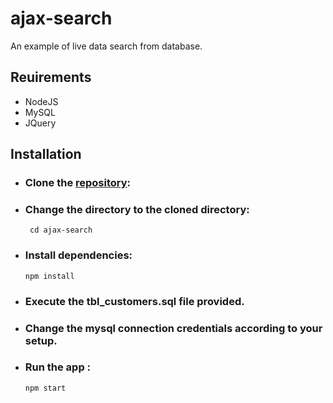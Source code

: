 # ajax-search
An example of live data search from database.

## Reuirements
  - NodeJS
  - MySQL
  - JQuery

## Installation

 - ### Clone the [repository](https://github.com/kirannbhatt/ajax-search.git):
 - ### Change the directory to the cloned directory:
    ` cd ajax-search`
 - ### Install dependencies:
    `npm install`
 - ### Execute the tbl_customers.sql file provided.
 - ### Change the mysql connection credentials according to your setup.
 - ### Run the app :
    `npm start`
